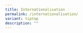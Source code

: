 ```yaml
---
title: Internationalisation
permalink: /internationalisation/
variant: tiptap
description: ""
---
```

